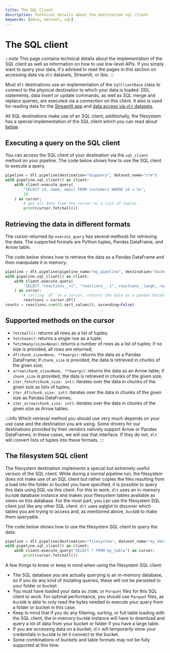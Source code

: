 ```yaml
---
title: The SQL Client
description: Technical details about the destination sql client
keywords: [data, dataset, sql]
---
```


# The SQL client

:::note
This page contains technical details about the implementation of the SQL client as well as information on how to use low-level APIs. If you simply want to query your data, it's advised to read the pages in this section on accessing data via `dlt` datasets, Streamlit, or Ibis.
:::

Most `dlt` destinations use an implementation of the `SqlClientBase` class to connect to the physical destination to which your data is loaded. DDL statements, data insert or update commands, as well as SQL merge and replace queries, are executed via a connection on this client. It also is used for reading data for the [Streamlit app](./streamlit.md) and [data access via `dlt` datasets](./dataset.md).

All SQL destinations make use of an SQL client; additionally, the filesystem has a special implementation of the SQL client which you can read about [below](#the-filesystem-sql-client).

## Executing a query on the SQL client

You can access the SQL client of your destination via the `sql_client` method on your pipeline. The code below shows how to use the SQL client to execute a query.

```py
pipeline = dlt.pipeline(destination="bigquery", dataset_name="crm")
with pipeline.sql_client() as client:
    with client.execute_query(
        "SELECT id, name, email FROM customers WHERE id = %s",
        10
    ) as cursor:
        # get all data from the cursor as a list of tuples
        print(cursor.fetchall())
```

## Retrieving the data in different formats

The cursor returned by `execute_query` has several methods for retrieving the data. The supported formats are Python tuples, Pandas DataFrame, and Arrow table.

The code below shows how to retrieve the data as a Pandas DataFrame and then manipulate it in memory:

```py
pipeline = dlt.pipeline(pipeline_name="my_pipeline", destination="duckdb")
with pipeline.sql_client() as client:
    with client.execute_query(
        'SELECT "reactions__+1", "reactions__-1", reactions__laugh, reactions__hooray, reactions__rocket FROM issues'
    ) as cursor:
        # calling `df` on a cursor, returns the data as a pandas DataFrame
        reactions = cursor.df()
counts = reactions.sum(0).sort_values(0, ascending=False)
```

## Supported methods on the cursor

- `fetchall()`: returns all rows as a list of tuples;
- `fetchone()`: returns a single row as a tuple;
- `fetchmany(size=None)`: returns a number of rows as a list of tuples; if no size is provided, all rows are returned;    
- `df(chunk_size=None, **kwargs)`: returns the data as a Pandas DataFrame; if `chunk_size` is provided, the data is retrieved in chunks of the given size;
- `arrow(chunk_size=None, **kwargs)`: returns the data as an Arrow table; if `chunk_size` is provided, the data is retrieved in chunks of the given size;
- `iter_fetch(chunk_size: int)`: iterates over the data in chunks of the given size as lists of tuples;
- `iter_df(chunk_size: int)`: iterates over the data in chunks of the given size as Pandas DataFrames;
- `iter_arrow(chunk_size: int)`: iterates over the data in chunks of the given size as Arrow tables.

:::info
Which retrieval method you should use very much depends on your use case and the destination you are using. Some drivers for our destinations provided by their vendors natively support Arrow or Pandas DataFrames; in these cases, we will use that interface. If they do not, `dlt` will convert lists of tuples into these formats.
:::

## The filesystem SQL client

The filesystem destination implements a special but extremely useful version of the SQL client. While during a normal pipeline run, the filesystem does not make use of an SQL client but rather copies the files resulting from a load into the folder or bucket you have specified, it is possible to query this data using SQL via this client. For this to work, `dlt` uses an in-memory `DuckDB` database instance and makes your filesystem tables available as views on this database. For the most part, you can use the filesystem SQL client just like any other SQL client. `dlt` uses sqlglot to discover which tables you are trying to access and, as mentioned above, `DuckDB` to make them queryable.

The code below shows how to use the filesystem SQL client to query the data:

```py
pipeline = dlt.pipeline(destination="filesystem", dataset_name="my_dataset")
with pipeline.sql_client() as client:
    with client.execute_query("SELECT * FROM my_table") as cursor:
        print(cursor.fetchall())
```

A few things to know or keep in mind when using the filesystem SQL client:

- The SQL database you are actually querying is an in-memory database, so if you do any kind of mutating queries, these will not be persisted to your folder or bucket.
- You must have loaded your data as `JSONL` or `Parquet` files for this SQL client to work. For optimal performance, you should use `Parquet` files, as `DuckDB` is able to only read the bytes needed to execute your query from a folder or bucket in this case.
- Keep in mind that if you do any filtering, sorting, or full table loading with the SQL client, the in-memory `DuckDB` instance will have to download and query a lot of data from your bucket or folder if you have a large table.
- If you are accessing data on a bucket, `dlt` will temporarily store your credentials in `DuckDB` to let it connect to the bucket.
- Some combinations of buckets and table formats may not be fully supported at this time.

